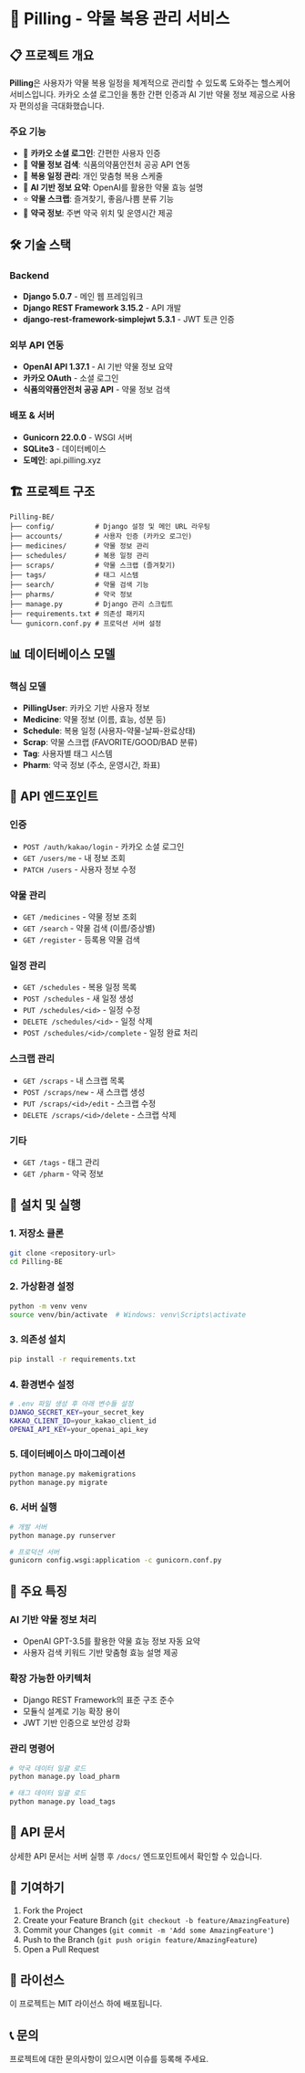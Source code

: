 # 💊 Pilling - 약물 복용 관리 서비스

## 📋 프로젝트 개요

**Pilling**은 사용자가 약물 복용 일정을 체계적으로 관리할 수 있도록 도와주는 헬스케어 서비스입니다. 
카카오 소셜 로그인을 통한 간편 인증과 AI 기반 약물 정보 제공으로 사용자 편의성을 극대화했습니다.

### 주요 기능
- 🔐 **카카오 소셜 로그인**: 간편한 사용자 인증
- 💊 **약물 정보 검색**: 식품의약품안전처 공공 API 연동
- 📅 **복용 일정 관리**: 개인 맞춤형 복용 스케줄
- 🤖 **AI 기반 정보 요약**: OpenAI를 활용한 약물 효능 설명
- ⭐ **약물 스크랩**: 즐겨찾기, 좋음/나쁨 분류 기능
- 🏥 **약국 정보**: 주변 약국 위치 및 운영시간 제공

## 🛠 기술 스택

### Backend
- **Django 5.0.7** - 메인 웹 프레임워크
- **Django REST Framework 3.15.2** - API 개발
- **django-rest-framework-simplejwt 5.3.1** - JWT 토큰 인증

### 외부 API 연동
- **OpenAI API 1.37.1** - AI 기반 약물 정보 요약
- **카카오 OAuth** - 소셜 로그인
- **식품의약품안전처 공공 API** - 약물 정보 검색

### 배포 & 서버
- **Gunicorn 22.0.0** - WSGI 서버
- **SQLite3** - 데이터베이스
- **도메인**: api.pilling.xyz

## 🏗 프로젝트 구조

```
Pilling-BE/
├── config/          # Django 설정 및 메인 URL 라우팅
├── accounts/        # 사용자 인증 (카카오 로그인)
├── medicines/       # 약물 정보 관리
├── schedules/       # 복용 일정 관리
├── scraps/          # 약물 스크랩 (즐겨찾기)
├── tags/            # 태그 시스템
├── search/          # 약물 검색 기능
├── pharms/          # 약국 정보
├── manage.py        # Django 관리 스크립트
├── requirements.txt # 의존성 패키지
└── gunicorn.conf.py # 프로덕션 서버 설정
```

## 📊 데이터베이스 모델

### 핵심 모델
- **PillingUser**: 카카오 기반 사용자 정보
- **Medicine**: 약물 정보 (이름, 효능, 성분 등)
- **Schedule**: 복용 일정 (사용자-약물-날짜-완료상태)
- **Scrap**: 약물 스크랩 (FAVORITE/GOOD/BAD 분류)
- **Tag**: 사용자별 태그 시스템
- **Pharm**: 약국 정보 (주소, 운영시간, 좌표)

## 🚀 API 엔드포인트

### 인증
- `POST /auth/kakao/login` - 카카오 소셜 로그인
- `GET /users/me` - 내 정보 조회
- `PATCH /users` - 사용자 정보 수정

### 약물 관리
- `GET /medicines` - 약물 정보 조회
- `GET /search` - 약물 검색 (이름/증상별)
- `GET /register` - 등록용 약물 검색

### 일정 관리
- `GET /schedules` - 복용 일정 목록
- `POST /schedules` - 새 일정 생성
- `PUT /schedules/<id>` - 일정 수정
- `DELETE /schedules/<id>` - 일정 삭제
- `POST /schedules/<id>/complete` - 일정 완료 처리

### 스크랩 관리
- `GET /scraps` - 내 스크랩 목록
- `POST /scraps/new` - 새 스크랩 생성
- `PUT /scraps/<id>/edit` - 스크랩 수정
- `DELETE /scraps/<id>/delete` - 스크랩 삭제

### 기타
- `GET /tags` - 태그 관리
- `GET /pharm` - 약국 정보

## 🔧 설치 및 실행

### 1. 저장소 클론
```bash
git clone <repository-url>
cd Pilling-BE
```

### 2. 가상환경 설정
```bash
python -m venv venv
source venv/bin/activate  # Windows: venv\Scripts\activate
```

### 3. 의존성 설치
```bash
pip install -r requirements.txt
```

### 4. 환경변수 설정
```bash
# .env 파일 생성 후 아래 변수들 설정
DJANGO_SECRET_KEY=your_secret_key
KAKAO_CLIENT_ID=your_kakao_client_id
OPENAI_API_KEY=your_openai_api_key
```

### 5. 데이터베이스 마이그레이션
```bash
python manage.py makemigrations
python manage.py migrate
```

### 6. 서버 실행
```bash
# 개발 서버
python manage.py runserver

# 프로덕션 서버
gunicorn config.wsgi:application -c gunicorn.conf.py
```

## 🌟 주요 특징

### AI 기반 약물 정보 처리
- OpenAI GPT-3.5를 활용한 약물 효능 정보 자동 요약
- 사용자 검색 키워드 기반 맞춤형 효능 설명 제공

### 확장 가능한 아키텍처
- Django REST Framework의 표준 구조 준수
- 모듈식 설계로 기능 확장 용이
- JWT 기반 인증으로 보안성 강화

### 관리 명령어
```bash
# 약국 데이터 일괄 로드
python manage.py load_pharm

# 태그 데이터 일괄 로드
python manage.py load_tags
```

## 📝 API 문서

상세한 API 문서는 서버 실행 후 `/docs/` 엔드포인트에서 확인할 수 있습니다.

## 🤝 기여하기

1. Fork the Project
2. Create your Feature Branch (`git checkout -b feature/AmazingFeature`)
3. Commit your Changes (`git commit -m 'Add some AmazingFeature'`)
4. Push to the Branch (`git push origin feature/AmazingFeature`)
5. Open a Pull Request

## 📄 라이선스

이 프로젝트는 MIT 라이선스 하에 배포됩니다.

## 📞 문의

프로젝트에 대한 문의사항이 있으시면 이슈를 등록해 주세요.